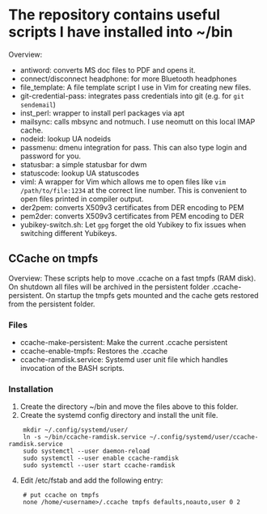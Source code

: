 # The repository contains useful scripts I have installed into ~/bin

Overview:

* antiword: converts MS doc files to PDF and opens it.
* connect/disconnect headphone: for more Bluetooth headphones
* file_template: A file template script I use in Vim for creating new files.
* git-credential-pass: integrates pass credentials into git (e.g. for `git sendemail`)
* inst_perl: wrapper to install perl packages via apt
* mailsync: calls mbsync and notmuch. I use neomutt on this local IMAP cache.
* nodeid: lookup UA nodeids
* passmenu: dmenu integration for pass. This can also type login and password for you.
* statusbar: a simple statusbar for dwm
* statuscode: lookup UA statuscodes
* viml: A wrapper for Vim which allows me to open files like `vim /path/to/file:1234` at the correct line number.
  This is convenient to open files printed in compiler output.
* der2pem: converts X509v3 certificates from DER encoding to PEM
* pem2der: converts X509v3 certificates from PEM encoding to DER
* yubikey-switch.sh: Let `gpg` forget the old Yubikey to fix issues when switching different Yubikeys.

## CCache on tmpfs

Overview: These scripts help to move .ccache on a fast tmpfs (RAM disk).
On shutdown all files will be archived in the persistent folder .ccache-persistent.
On startup the tmpfs gets mounted and the cache gets restored from the persistent folder.


### Files

* ccache-make-persistent: Make the current .ccache persistent
* ccache-enable-tmpfs: Restores the .ccache
* ccache-ramdisk.service: Systemd user unit file which handles invocation of the BASH scripts.

### Installation

1. Create the directory ~/bin and move the files above to this folder.
2. Create the systemd config directory and install the unit file.

```
    mkdir ~/.config/systemd/user/
    ln -s ~/bin/ccache-ramdisk.service ~/.config/systemd/user/ccache-ramdisk.service
    sudo systemctl --user daemon-reload
    sudo systemctl --user enable ccache-ramdisk
    sudo systemctl --user start ccache-ramdisk
```

4. Edit /etc/fstab and add the following entry:

```
    # put ccache on tmpfs
    none /home/<username>/.ccache tmpfs defaults,noauto,user 0 2
```

